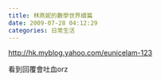 ```yaml
---
title: 林燕妮的數學世界續篇
date: 2009-07-28 04:12:29
categories: 日常生活
---
```


  
http://hk.myblog.yahoo.com/eunicelam-123  
  
看到回覆會吐血orz  